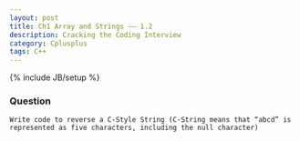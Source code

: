 ```yaml
---
layout: post
title: Ch1 Array and Strings —— 1.2
description: Cracking the Coding Interview
category: Cplusplus
tags: C++
---
```

{% include JB/setup %}

### Question

	Write code to reverse a C-Style String (C-String means that “abcd” is represented as five characters, including the null character)
